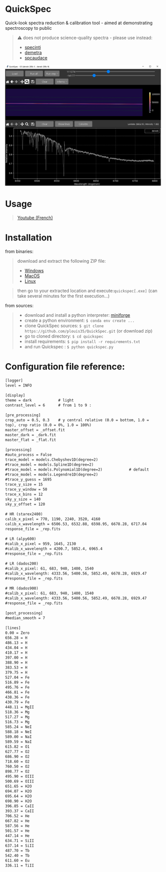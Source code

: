 # QuickSpec
Quick-look spectra reduction &amp; calibration tool - aimed at demonstrating spectroscopy to public
> :warning: does not produce science-quality spectra - please use instead:
> - [specinti](https://solex.astrosurf.com/specinti1_fr.html)
> - [demetra](https://www.shelyak.com/logiciel/logiciel-demetra/)
> - [spcaudace](http://spcaudace.free.fr)

![Alt text](./screenshot_01.PNG)

# Usage
> [Youtube (French)](https://)

# Installation
from binaries:
> download and extract the following ZIP file:
> - [Windows](https://)
> - [MacOS](https://)
> - [Linux](https://)

> then go to your extracted location and execute:```quickspec[.exe]``` (can take several minutes for the first execution...)

from sources:
> - download and install a python interpreter: [miniforge](https://github.com/conda-forge/miniforge)
> - create a python environment: ```$ conda env create ...```
> - clone QuickSpec sources: ```$ git clone https://github.com/plouis35/QuickSpec.git``` (or download zip)
> - go to cloned directory: ```$ cd quickspec```
> - install requirements: ```$ pip install -r requirements.txt```
> - and run Quickspec : ```$ python quickspec.py```

# Configuration file reference: 

```
[logger]
level = INFO

[display]
theme = dark            # light
contrast_level = 6      # from 1 to 9 : 

[pre_processing]
crop_auto = 0.5, 0.3    # y central relative (0.0 = bottom, 1.0 = top), crop ratio (0.0 = 0%, 1.0 = 100%)
master_offset = _offset.fit
master_dark = _dark.fit
master_flat = _flat.fit

[processing]
#auto_process = False
trace_model = models.Chebyshev1D(degree=2)
#trace_model = models.Spline1D(degree=2)
#trace_model = models.Polynomial1D(degree=2)            # default
#trace_model = models.Legendre1D(degree=2)
#trace_y_guess = 1695
trace_y_size = 15
trace_y_window = 50
trace_x_bins = 12
sky_y_size = 140
sky_y_offset = 120

# HR (starex2400)
calib_x_pixel = 770, 1190, 2240, 3520, 4160
calib_x_wavelength = 6506.53, 6532.88, 6598.95, 6678.28, 6717.04
response_file = _rep.fits

# LR (alpy600)
#calib_x_pixel = 959, 1645, 2130
#calib_x_wavelength = 4200.7, 5852.4, 6965.4
#response_file = _rep.fits

# LR (dados200)
#calib_x_pixel: 61, 683, 940, 1400, 1540
#calib_x_wavelength: 4333.56, 5400.56, 5852.49, 6678.28, 6929.47
#response_file = _rep.fits

# MR (dados900)
#calib_x_pixel: 61, 683, 940, 1400, 1540
#calib_x_wavelength: 4333.56, 5400.56, 5852.49, 6678.28, 6929.47
#response_file = _rep.fits

[post_processing]
#median_smooth = 7

[lines]
0.00 = Zero
656.28 = H
486.13 = H
434.04 = H
410.17 = H
397.00 = H 
388.90 = H 
383.53 = H
379.75 = H
527.04 = Fe 
516.89 = Fe 
495.76 = Fe 
466.81 = Fe 
438.36 = Fe 
430.79 = Fe 
448.11 = MgII
518.36 = Mg 
517.27 = Mg 
516.73 = Mg 
585.24 = NeI
588.18 = NeI
589.00 = NaI
589.59 = NaI
615.82 = O1 
627.77 = O2 
686.90 = O2 
718.60 = O2 
760.50 = O2 
898.77 = O2 
495.90 = OIII
500.69 = OIII
651.65 = H2O
694.07 = H2O
695.64 = H2O
698.90 = H2O
396.85 = CaII
393.37 = CaII
706.52 = He
667.82 = He
587.56 = He
501.57 = He
447.14 = He
634.71 = SiII
637.14 = SiII
487.70 = Tb 
542.40 = Tb 
611.60 = Eu 
336.11 = TiII
```
